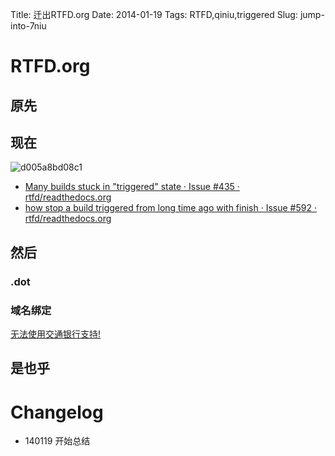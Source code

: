 Title: 迁出RTFD.org 
Date: 2014-01-19
Tags: RTFD,qiniu,triggered
Slug: jump-into-7niu


# RTFD.org

## 原先


## 现在

![d005a8bd08c1](https://f.cloud.github.com/assets/834231/1538179/849551c2-4cdc-11e3-9759-d005a8bd08c1.jpg)

- [Many builds stuck in "triggered" state · Issue #435 · rtfd/readthedocs.org](https://github.com/rtfd/readthedocs.org/issues/435)
- [how stop a build triggered from long time ago with finish · Issue #592 · rtfd/readthedocs.org](https://github.com/rtfd/readthedocs.org/issues/592)


## 然后

### .dot

### 域名绑定

[无法使用交通银行支持!](http://segmentfault.com/q/1010000000386448)

## 是也乎

# Changelog

- 140119 开始总结
